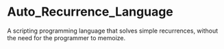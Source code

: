 # Auto_Recurrence_Language
A scripting programming language that solves simple recurrences, without the need for the programmer to memoize.
